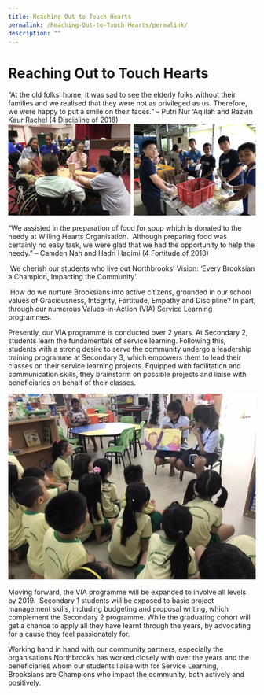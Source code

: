 ```yaml
---
title: Reaching Out to Touch Hearts
permalink: /Reaching-Out-to-Touch-Hearts/permalink/
description: ""
---
```

Reaching Out to Touch Hearts
============================

“At the old folks’ home, it was sad to see the elderly folks without their families and we realised that they were not as privileged as us. Therefore, we were happy to put a smile on their faces.” – Putri Nur ‘Aqiilah and Razvin Kaur Rachel (4 Discipline of 2018)
![](/images/Reach.png)

“We assisted in the preparation of food for soup which is donated to the needy at Willing Hearts Organisation.  Although preparing food was certainly no easy task, we were glad that we had the opportunity to help the needy.” – Camden Nah and Hadri Haqimi (4 Fortitude of 2018)    
  
 We cherish our students who live out Northbrooks’ Vision: ‘Every Brooksian a Champion, Impacting the Community’.    
  
 How do we nurture Brooksians into active citizens, grounded in our school values of Graciousness, Integrity, Fortitude, Empathy and Discipline? In part, through our numerous Values–in-Action (VIA) Service Learning programmes.    
  
Presently, our VIA programme is conducted over 2 years. At Secondary 2, students learn the fundamentals of service learning. Following this, students with a strong desire to serve the community undergo a leadership training programme at Secondary 3, which empowers them to lead their classes on their service learning projects. Equipped with facilitation and communication skills, they brainstorm on possible projects and liaise with beneficiaries on behalf of their classes.

![](/images/Reach2.jpeg)

Moving forward, the VIA programme will be expanded to involve all levels by 2019.  Secondary 1 students will be exposed to basic project management skills, including budgeting and proposal writing, which complement the Secondary 2 programme. While the graduating cohort will get a chance to apply all they have learnt through the years, by advocating for a cause they feel passionately for.    
  
Working hand in hand with our community partners, especially the organisations Northbrooks has worked closely with over the years and the beneficiaries whom our students liaise with for Service Learning, Brooksians are Champions who impact the community, both actively and positively.